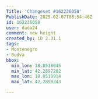 ```yaml
---
Title: 'Changeset #162236058'
PublishDate: 2025-02-07T08:54:46Z
id: 162236058
user: dada24
comment: new height
created_by: iD 2.31.1
tags:
- Montenegro
- Budva
bbox:
  min_lon: 18.8518045
  min_lat: 42.2897202
  max_lon: 18.8518914
  max_lat: 42.2898243

---
```

